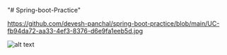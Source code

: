 "# Spring-boot-Practice" 


https://github.com/devesh-panchal/spring-boot-practice/blob/main/UC-fb94da72-aa33-4ef3-8376-d6e9fa1eeb5d.jpg


![alt text](http://url/to/img.png)
